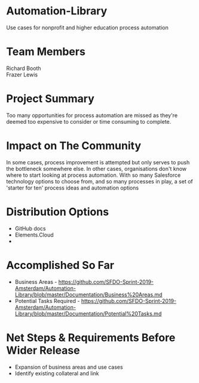 # Automation-Library
Use cases for nonprofit and higher education process automation

# Team Members
Richard Booth  
Frazer Lewis

# Project Summary
Too many opportunities for process automation are missed as they're deemed too expensive to consider or time consuming to complete.  

# Impact on The Community
In some cases, process improvement is attempted but only serves to push the bottleneck somewhere else. In other cases, organisations don't know where to start looking at process automation. With so many Salesforce technology options to choose from, and so many processes in play, a set of 'starter for ten' process ideas and automation options

# Distribution Options
* GitHub docs
* Elements.Cloud
* 

# Accomplished So Far
* Business Areas - https://github.com/SFDO-Sprint-2019-Amsterdam/Automation-Library/blob/master/Documentation/Business%20Areas.md
* Potential Tasks Required - https://github.com/SFDO-Sprint-2019-Amsterdam/Automation-Library/blob/master/Documentation/Potential%20Tasks.md

# Net Steps & Requirements Before Wider Release
* Expansion of business areas and use cases
* Identify existing collateral and link
